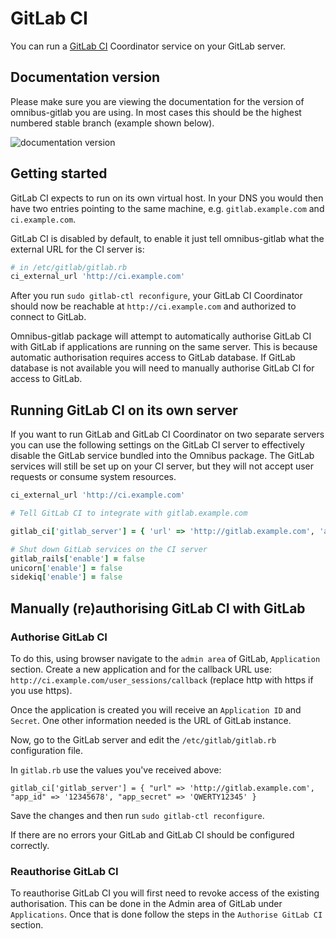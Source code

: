 # GitLab CI

You can run a [GitLab CI](https://about.gitlab.com/gitlab-ci/) Coordinator
service on your GitLab server.

## Documentation version

Please make sure you are viewing the documentation for the version of
omnibus-gitlab you are using. In most cases this should be the highest numbered
stable branch (example shown below).

![documentation version](../images/omnibus-documentation-version.png)

## Getting started

GitLab CI expects to run on its own virtual host. In your DNS you would then
have two entries pointing to the same machine, e.g. `gitlab.example.com` and
`ci.example.com`.

GitLab CI is disabled by default, to enable it just tell omnibus-gitlab what
the external URL for the CI server is:

```ruby
# in /etc/gitlab/gitlab.rb
ci_external_url 'http://ci.example.com'
```

After you run `sudo gitlab-ctl reconfigure`, your GitLab CI Coordinator should
now be reachable at `http://ci.example.com` and authorized to connect to GitLab.

Omnibus-gitlab package will attempt to automatically authorise GitLab CI with GitLab if applications are running on the same server. This is because automatic authorisation requires access to GitLab database. If GitLab database is not available you will need to manually authorise GitLab CI for access to GitLab.

## Running GitLab CI on its own server

If you want to run GitLab and GitLab CI Coordinator on two separate servers you
can use the following settings on the GitLab CI server to effectively disable
the GitLab service bundled into the Omnibus package. The GitLab services will
still be set up on your CI server, but they will not accept user requests or
consume system resources.

```ruby
ci_external_url 'http://ci.example.com'

# Tell GitLab CI to integrate with gitlab.example.com

gitlab_ci['gitlab_server'] = { 'url' => 'http://gitlab.example.com', 'app_id' => "1234", 'app_secret' => 'qwertyuio'}

# Shut down GitLab services on the CI server
gitlab_rails['enable'] = false
unicorn['enable'] = false
sidekiq['enable'] = false
```

## Manually (re)authorising GitLab CI with GitLab

### Authorise GitLab CI

To do this, using browser navigate to the `admin area` of GitLab, `Application` section. Create a new application and for the callback URL use: `http://ci.example.com/user_sessions/callback` (replace http with https if you use https).

Once the application is created you will receive an `Application ID` and `Secret`. One other information needed is the URL of GitLab instance.

Now, go to the GitLab server and edit the `/etc/gitlab/gitlab.rb` configuration file.

In `gitlab.rb` use the values you've received above:

```
gitlab_ci['gitlab_server'] = { "url" => 'http://gitlab.example.com', "app_id" => '12345678', "app_secret" => 'QWERTY12345' }
```
Save the changes and then run `sudo gitlab-ctl reconfigure`.

If there are no errors your GitLab and GitLab CI should be configured correctly.

### Reauthorise GitLab CI

To reauthorise GitLab CI you will first need to revoke access of the existing authorisation. This can be done in the Admin area of GitLab under `Applications`. Once that is done follow the steps in the `Authorise GitLab CI` section.
